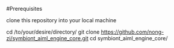 #Prerequisites

clone this repository into your local machine

cd /to/your/desire/directory/
git clone https://github.com/nong-zi/symbiont_aiml_engine_core.git
cd symbiont_aiml_engine_core/
